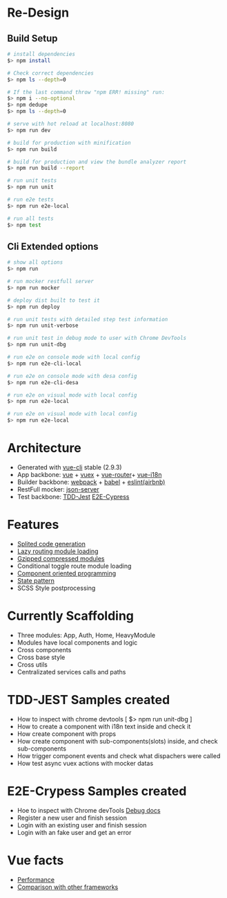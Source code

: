 # Re-Design

## Build Setup

``` bash
# install dependencies
$> npm install

# Check correct dependencies
$> npm ls --depth=0

# If the last command throw "npm ERR! missing" run:
$> npm i --no-optional
$> npm dedupe
$> npm ls --depth=0

# serve with hot reload at localhost:8080
$> npm run dev

# build for production with minification
$> npm run build

# build for production and view the bundle analyzer report
$> npm run build --report

# run unit tests
$> npm run unit

# run e2e tests
$> npm run e2e-local

# run all tests
$> npm test
```

## Cli Extended options

``` bash
# show all options
$> npm run

# run mocker restfull server
$> npm run mocker

# deploy dist built to test it
$> npm run deploy

# run unit tests with detailed step test information
$> npm run unit-verbose

# run unit test in debug mode to user with Chrome DevTools
$> npm run unit-dbg

# run e2e on console mode with local config
$> npm run e2e-cli-local

# run e2e on console mode with desa config
$> npm run e2e-cli-desa

# run e2e on visual mode with local config
$> npm run e2e-local

# run e2e on visual mode with local config
$> npm run e2e-local

```

# Architecture
- Generated with [vue-cli](https://github.com/vuejs/vue-cli) stable (2.9.3)
- App backbone: [vue](https://vuejs.org/) + [vuex](https://github.com/vuejs/vuex) + [vue-router](https://router.vuejs.org/en/)+ [vue-i18n](https://github.com/kazupon/vue-i18n)
- Builder backbone: [webpack](https://webpack.js.org/) + [babel](https://babeljs.io/) + [eslint(airbnb)](https://github.com/airbnb/javascript)
- RestFull mocker: [json-server](https://github.com/typicode/json-server)
- Test backbone: [TDD-Jest](https://facebook.github.io/jest/) [E2E-Cypress](https://www.cypress.io/)

# Features
- [Splited code generation](https://webpack.js.org/guides/code-splitting/)
- [Lazy routing module loading](https://router.vuejs.org/en/advanced/lazy-loading.html)
- [Gzipped compressed modules](https://github.com/webpack-contrib/compression-webpack-plugin)
- Conditional toggle route module loading
- [Component oriented programming](https://medium.com/@dan.shapiro1210/understanding-component-based-architecture-3ff48ec0c238)
- [State pattern](https://medium.com/@patrickackerman/the-state-pattern-with-vanilla-javascript-e40ff83e85d0)
- SCSS Style postprocessing

# Currently Scaffolding
- Three modules: App, Auth, Home, HeavyModule
- Modules have local components and logic
- Cross components
- Cross base style
- Cross utils
- Centralizated services calls and paths

# TDD-JEST Samples created
- How to inspect with chrome devtools [ $> npm run unit-dbg ]
- How to create a component with i18n text inside and check it
- How create component with props
- How create component with sub-components(slots) inside, and check sub-components
- How trigger component events and check what dispachers were called
- How test async vuex actions with mocker datas

# E2E-Crypess Samples created
- Hoe to inspect with Chrome devTools [Debug docs](https://docs.cypress.io/guides/guides/debugging.html#Using)
- Register a new user and finish session
- Login with an existing user and finish session
- Login with an fake user and get an error

# Vue facts
- [Performance](http://www.stefankrause.net/js-frameworks-benchmark7/table.html)
- [Comparison with other frameworks](https://vuejs.org/v2/guide/comparison.html)
